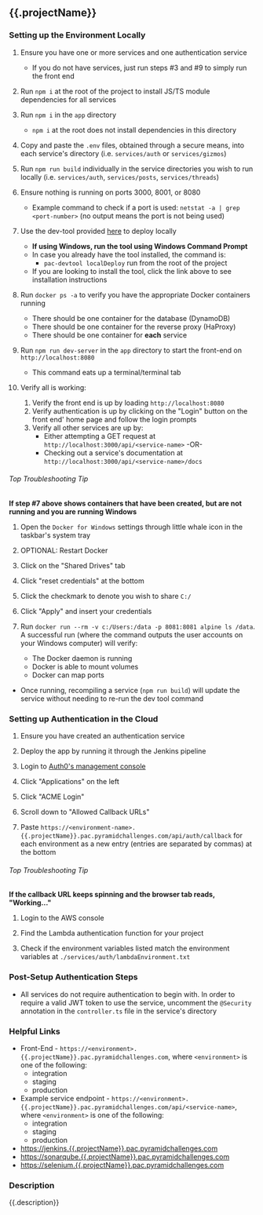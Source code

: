## {{.projectName}}



### Setting up the Environment Locally

1. Ensure you have one or more services and one authentication service
    * If you do not have services, just run steps #3 and #9 to simply run the front end

2. Run `npm i` at the root of the project to install JS/TS module dependencies for all services

3. Run `npm i` in the `app` directory
    * `npm i` at the root does not install dependencies in this directory

4. Copy and paste the `.env` files, obtained through a secure means, into each service's directory (i.e. `services/auth` or `services/gizmos`)

5. Run `npm run build` individually in the service directories you wish to run locally (i.e. `services/auth`, `services/posts`, `services/threads`)

6. Ensure nothing is running on ports 3000, 8001, or 8080
    * Example command to check if a port is used: `netstat -a | grep <port-number>` (no output means the port is not being used)

7. Use the dev-tool provided [here](https://github.com/PyramidSystemsInc/tech-challenge-tools) to deploy locally 
    * **If using Windows, run the tool using Windows Command Prompt**
    * In case you already have the tool installed, the command is:
        * `pac-devtool localDeploy` run from the root of the project
    * If you are looking to install the tool, click the link above to see installation instructions

8. Run `docker ps -a` to verify you have the appropriate Docker containers running
    * There should be one container for the database (DynamoDB)
    * There should be one container for the reverse proxy (HaProxy)
    * There should be one container for **each** service

9. Run `npm run dev-server` in the `app` directory to start the front-end on `http://localhost:8080`
    * This command eats up a terminal/terminal tab

10. Verify all is working:
    1. Verify the front end is up by loading `http://localhost:8080`
    2. Verify authentication is up by clicking on the "Login" button on the front end' home page and follow the login prompts
    3. Verify all other services are up by:
        * Either attempting a GET request at `http://localhost:3000/api/<service-name>` -OR-
        * Checking out a service's documentation at `http://localhost:3000/api/<service-name>/docs`

###### Top Troubleshooting Tip

**If step #7 above shows containers that have been created, but are not running **and** you are running Windows**

1. Open the `Docker for Windows` settings through little whale icon in the taskbar's system tray

2. OPTIONAL: Restart Docker

3. Click on the "Shared Drives" tab

4. Click "reset credentials" at the bottom

5. Click the checkmark to denote you wish to share `C:/`

6. Click "Apply" and insert your credentials

7. Run `docker run --rm -v c:/Users:/data -p 8081:8081 alpine ls /data`. A successful run (where the command outputs the user accounts on your Windows computer) will verify:
    * The Docker daemon is running
    * Docker is able to mount volumes
    * Docker can map ports

* Once running, recompiling a service (`npm run build`) will update the service without needing to re-run the dev tool command



### Setting up Authentication in the Cloud

1. Ensure you have created an authentication service

2. Deploy the app by running it through the Jenkins pipeline

3. Login to [Auth0's management console](https://manage.auth0.com/dashboard/us/pyramidsystems/)

4. Click "Applications" on the left

5. Click "ACME Login"

6. Scroll down to "Allowed Callback URLs"

7. Paste `https://<environment-name>.{{.projectName}}.pac.pyramidchallenges.com/api/auth/callback` for each environment as a new entry (entries are separated by commas) at the bottom

###### Top Troubleshooting Tip

**If the callback URL keeps spinning and the browser tab reads, "Working..."**

1. Login to the AWS console

2. Find the Lambda authentication function for your project

3. Check if the environment variables listed match the environment variables at `./services/auth/lambdaEnvironment.txt`



### Post-Setup Authentication Steps

* All services do not require authentication to begin with. In order to require a valid JWT token to use the service, uncomment the `@Security` annotation in the `controller.ts` file in the service's directory



### Helpful Links

* Front-End - `https://<environment>.{{.projectName}}.pac.pyramidchallenges.com`, where `<environment>` is one of the following:
    * integration
    * staging
    * production
* Example service endpoint - `https://<environment>.{{.projectName}}.pac.pyramidchallenges.com/api/<service-name>`, where `<environment>` is one of the following:
    * integration
    * staging
    * production
* [https://jenkins.{{.projectName}}.pac.pyramidchallenges.com](https://jenkins.{{.projectName}}.pac.pyramidchallenges.com)
* [https://sonarqube.{{.projectName}}.pac.pyramidchallenges.com](https://sonarqube.{{.projectName}}.pac.pyramidchallenges.com)
* [https://selenium.{{.projectName}}.pac.pyramidchallenges.com](https://selenium.{{.projectName}}.pac.pyramidchallenges.com)



### Description

{{.description}}
